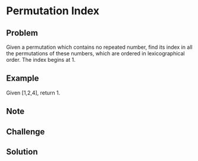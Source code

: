 Permutation Index
===


Problem
-------

Given a permutation which contains no repeated number, find its index in all the permutations of these numbers, which are ordered in lexicographical order. The index begins at 1.

Example
-------

Given [1,2,4], return 1.

Note
---------

Challenge
---------

Solution
--------
 